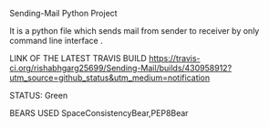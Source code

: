 Sending-Mail Python Project

It is a python file which sends mail from sender to receiver by only command line interface .

LINK OF THE LATEST TRAVIS BUILD
https://travis-ci.org/rishabhgarg25699/Sending-Mail/builds/430958912?utm_source=github_status&utm_medium=notification

STATUS: Green

BEARS USED
SpaceConsistencyBear,PEP8Bear
